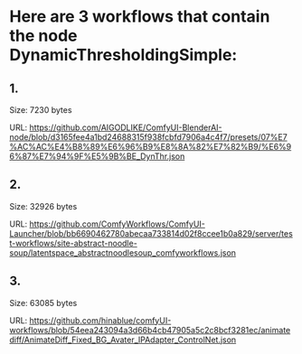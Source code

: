 # Here are 3 workflows that contain the node DynamicThresholdingSimple:

## 1. 

Size: 7230 bytes

URL: https://github.com/AIGODLIKE/ComfyUI-BlenderAI-node/blob/d3165fee4a1bd24688315f938fcbfd7906a4c4f7/presets/07%E7%AC%AC%E4%B8%89%E6%96%B9%E8%8A%82%E7%82%B9/%E6%96%87%E7%94%9F%E5%9B%BE_DynThr.json

## 2. 

Size: 32926 bytes

URL: https://github.com/ComfyWorkflows/ComfyUI-Launcher/blob/bb6690462780abecaa733814d02f8ccee1b0a829/server/test-workflows/site-abstract-noodle-soup/latentspace_abstractnoodlesoup_comfyworkflows.json

## 3. 

Size: 63085 bytes

URL: https://github.com/hinablue/comfyUI-workflows/blob/54eea243094a3d66b4cb47905a5c2c8bcf3281ec/animatediff/AnimateDiff_Fixed_BG_Avater_IPAdapter_ControlNet.json

